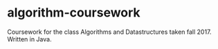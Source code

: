 # algorithm-coursework
Coursework 
for the class Algorithms and Datastructures taken fall 2017. 
Written in Java.
